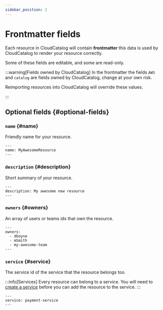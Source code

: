 ```yaml
---
sidebar_position: 2
---
```


# Frontmatter fields

Each resource in CloudCatalog will contain **frontmatter** this data is used by CloudCatalog to render your resource correctly.

Some of these fields are editable, and some are read-only.

:::warning[Fields owned by CloudCatalog]
In the frontmatter the fields `AWS` and `catalog` are fields owned by CloudCatalog, change at your own risk. 

Reimporting resources into CloudCatalog will override these values.

:::

## Optional fields {#optional-fields}

### `name` {#name}

Friendly name for your resource.

```mdx title="Example"
---
name: MyAwesomeResource
---
```

### `description` {#description}

Short summary of your resource.

```mdx title="Example"
---
description: My awesome new resource
---
```

### `owners` {#owners}

An array of users or teams ids that own the resource.

```mdx title="Example"
---
owners:
  - dboyne
  - mSmith
  - my-awesome-team
---
```

### `service` {#service}

The service id of the service that the resource belongs too.

:::info[Services]
Every resource can belong to a service. You will need to [create a service](/docs/overview/guides/services/adding-services) before you can add the resource to the service.
:::

```mdx title="Example"
---
service: payment-service
---
```
